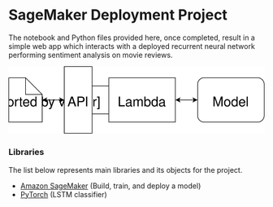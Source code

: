 # SageMaker Deployment Project

The notebook and Python files provided here, once completed, result in a simple web app which interacts with a deployed recurrent neural network performing sentiment analysis on movie reviews. 

![img](https://github.com/DanielWeller/Creating-a-Sentiment-Analysis-Web-App/blob/main/Web%20App%20Diagram.svg)


### Libraries

The list below represents main libraries and its objects
for the project.
- [Amazon SageMaker](https://ap-northeast-2.console.aws.amazon.com/sagemaker/home?region=ap-northeast-2#/landing) (Build, train, and deploy a model)
- [PyTorch](https://pytorch.org) (LSTM classifier)
